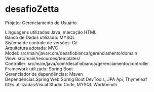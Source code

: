 # desafioZetta
Projeto: Gerenciamento de Usuário

Linguagens utilizadas:Java, marcação HTML<br>
Banco de Dados utilizado: MYSQL<br>
Sistema de controle de versões: Git<br>
Arquitetura adotada: MVC<br>
Model: src/main/java/com/desafiobianca/gerenciamento/domain<br>
View: src/main/resources/templates/<br>
Controller: src/main/java/com/desafiobianca/gerenciamento/controller<br>
Framework utilizado: Spring Boot<br>
Gerenciador de dependências: Maven<br>
Dependências:Spring Web,Spring Boot DevTools, JPA Api, Thymeleaf<br>
IDEs utilizadas:Visual Studio Code, MYSQL Workbench
